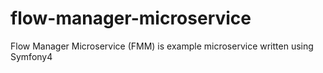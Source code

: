 # flow-manager-microservice
Flow Manager Microservice (FMM) is example microservice written using Symfony4
